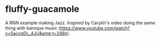 # fluffy-guacamole
A RNN example making Jazz. Inspired by Carykh's video doing the same thing with baroque music (https://www.youtube.com/watch?v=SacogDL_4JU&amp;t=248s).
